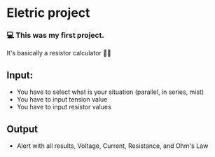 # Eletric project

### 💻 This was my first project.

It's basically a resistor calculator 🤙🏻

## Input:

- You have to select what is  your situation (parallel, in series, mist)
- You have to input tension value
- You have to input resistor values

## Output

- Alert with all results, Voltage, Current, Resistance, and Ohm's Law
